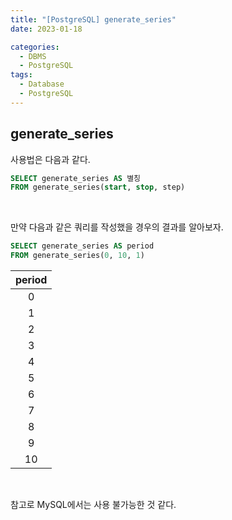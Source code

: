 ```yaml
---
title: "[PostgreSQL] generate_series"
date: 2023-01-18

categories:
  - DBMS
  - PostgreSQL
tags:
  - Database
  - PostgreSQL
---
```


## generate_series
사용법은 다음과 같다.
```sql
SELECT generate_series AS 별칭
FROM generate_series(start, stop, step)
```

<br>

만약 다음과 같은 쿼리를 작성했을 경우의 결과를 알아보자.
```sql
SELECT generate_series AS period
FROM generate_series(0, 10, 1)
```

|period|
|:---:|
|0|
|1|
|2|
|3|
|4|
|5|
|6|
|7|
|8|
|9|
|10|

<br>

참고로 MySQL에서는 사용 불가능한 것 같다.
